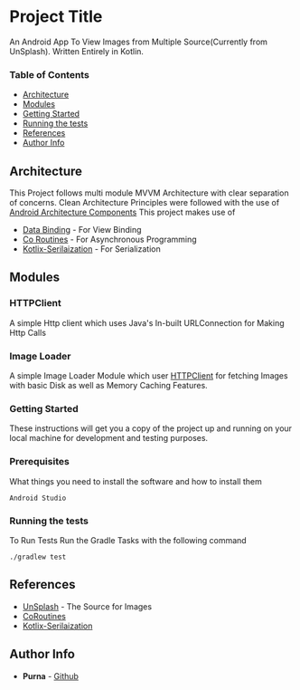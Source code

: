 # Project Title

An Android App To View Images from Multiple Source(Currently from UnSplash). Written Entirely in Kotlin.

### Table of Contents

- [Architecture](#architecture)
- [Modules](#modules)
- [Getting Started](#getting-started)
- [Running the tests](#running-the-tests)
- [References](#reference)
- [Author Info](#author-info)

## Architecture

This Project follows multi module MVVM Architecture with clear separation of concerns. Clean Architecture Principles were followed with the use of [Android Architecture Components](https://developer.android.com/topic/libraries/architecture)
This project makes use of

* [Data Binding](https://developer.android.com/topic/libraries/data-binding) - For View Binding
* [Co Routines](https://kotlinlang.org/docs/reference/coroutines-overview.html) - For Asynchronous Programming
* [Kotlix-Serilaization](https://github.com/Kotlin/kotlinx.serialization) - For Serialization

## Modules

### HTTPClient
A simple Http client which uses Java's In-built URLConnection for Making Http Calls

### Image Loader
A simple Image Loader Module which user [HTTPClient](#HTTPClient) for fetching Images with basic Disk as well as Memory Caching Features.

### Getting Started

These instructions will get you a copy of the project up and running on your local machine for development and testing purposes.

### Prerequisites

What things you need to install the software and how to install them

```
Android Studio
```

### Running the tests

To Run Tests Run the Gradle Tasks with the following command

```
./gradlew test
```

## References

* [UnSplash](https://unsplash.com/developers) - The Source for Images
* [CoRoutines](https://github.com/Kotlin/kotlinx.coroutines)
* [Kotlix-Serilaization](https://github.com/Kotlin/kotlinx.serialization)

## Author Info

* **Purna** - [Github](https://github.com/purnaPrasanth)
